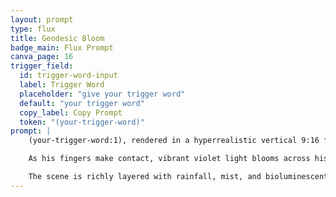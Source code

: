 ```yaml
---
layout: prompt
type: flux
title: Geodesic Bloom
badge_main: Flux Prompt
canva_page: 16
trigger_field:
  id: trigger-word-input
  label: Trigger Word
  placeholder: "give your trigger word"
  default: "your trigger word"
  copy_label: Copy Prompt
  token: "(your-trigger-word)"
prompt: |
    (your-trigger-word:1), rendered in a hyperrealistic vertical 9:16 frame, wears a rain-darkened deep blue T-shirt while tapping an alien triangular interface embedded in a fern-covered console.

    As his fingers make contact, vibrant violet light blooms across his torso and face, catching every raindrop on his skin and parting his mouth in amazed wonder while teal undergrowth glistens around him.

    The scene is richly layered with rainfall, mist, and bioluminescent foliage, capturing cinematic depth, clear facial detail, and the tactile energy of the glowing interface alive beneath his touch.
---
```

